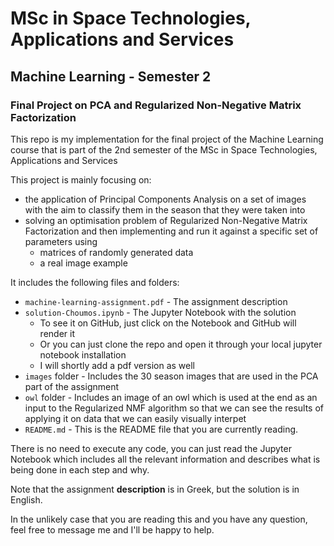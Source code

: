 # MSc in Space Technologies, Applications and Services
## Machine Learning - Semester 2
### Final Project on PCA and Regularized Non-Negative Matrix Factorization

This repo is my implementation for the final project of the Machine Learning course that is part of the 2nd semester of the MSc in Space Technologies, Applications and Services

This project is mainly focusing on:
* the application of Principal Components Analysis on a set of images with the aim to classify them in the season that they were taken into
* solving an optimisation problem of Regularized Non-Negative Matrix Factorization and then implementing and run it against a specific set of parameters using
  * matrices of randomly generated data
  * a real image example

It includes the following files and folders:
* `machine-learning-assignment.pdf` - The assignment description
* `solution-Choumos.ipynb` - The Jupyter Notebook with the solution
  * To see it on GitHub, just click on the Notebook and GitHub will render it
  * Or you can just clone the repo and open it through your local jupyter notebook installation
  * I will shortly add a pdf version as well
* `images` folder - Includes the 30 season images that are used in the PCA part of the assignment
* `owl` folder - Includes an image of an owl which is used at the end as an input to the Regularized NMF algorithm so that we can see the results of applying it on data that we can easily visually interpet
* `README.md` - This is the README file that you are currently reading.

There is no need to execute any code, you can just read the Jupyter Notebook which includes all the relevant information and describes what is being done in each step and why.

Note that the assignment **description** is in Greek, but the solution is in English.

In the unlikely case that you are reading this and you have any question, feel free to message me and I'll be happy to help.
